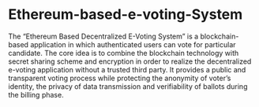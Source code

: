 # Ethereum-based-e-voting-System
The “Ethereum Based Decentralized E-Voting System” is a blockchain-based application in which authenticated users can vote for particular candidate. 
The core idea is to combine the blockchain technology with secret sharing scheme and encryption in order to realize the decentralized e-voting application without a trusted third party. 
It provides a public and transparent voting process while protecting the anonymity of voter’s identity, the privacy of data transmission and verifiability of ballots during the billing phase.
